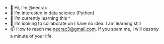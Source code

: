 - 👋 Hi, I’m @necrac
- 👀 I’m interested in data science (Python)
- 🌱 I’m currently learning this ^
- 💞️ I’m looking to collaborate on I have no idea. I am learning still
- 📫 How to reach me necrac3@gmail.com. If you spam me, I will destroy a minute of your life.

<!---
necrac/necrac is a ✨ special ✨ repository because its `README.md` (this file) appears on your GitHub profile.
You can click the Preview link to take a look at your changes.
--->
